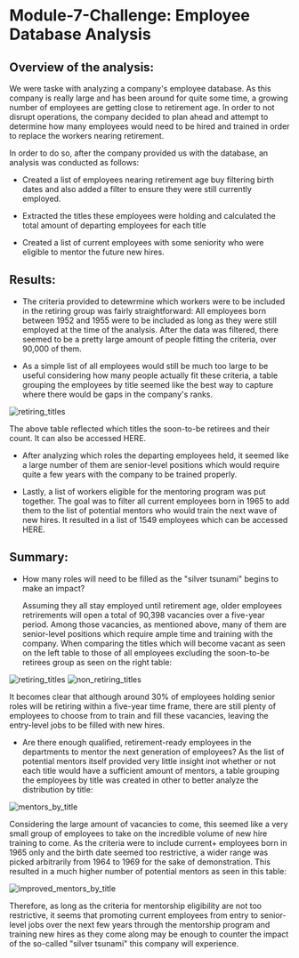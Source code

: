 # Module-7-Challenge: Employee Database Analysis


## Overview of the analysis:
We were taske with analyzing a company's employee database. As this company is really large and has been around for quite some time, a growing number of employees are getting close to retirement age. In order to not disrupt operations, the company decided to plan ahead and attempt to determine how many employees would need to be hired and trained in order to replace the workers nearing retirement.

In order to do so, after the company provided us with the database, an analysis was conducted as follows:
* Created a list of employees nearing retirement age buy filtering birth dates and also added a filter to ensure they were still currently employed.

* Extracted the titles these employees were holding and calculated the total amount of departing employees for each title

* Created a list of current employees with some seniority who were eligible to mentor the future new hires.


## Results: 
* The criteria provided to detewrmine which workers were to be included in the retiring group was fairly straightforward: All employees born between 1952 and 1955 were to be included as long as they were still employed at the time of the analysis. After the data was filtered, there seemed to be a pretty large amount of people fitting the criteria, over 90,000 of them.

* As a simple list of all employees would still be much too large to be useful considering how many people actually fit these criteria, a table grouping the employees by title seemed like the best way to capture where there would be gaps in the company's ranks.

![retiring_titles](https://user-images.githubusercontent.com/76575162/121808222-18f8ab80-cc1d-11eb-98a6-97f715cb15c2.png)

The above table reflected which titles the soon-to-be retirees and their count. It can also be accessed HERE.

* After analyzing which roles the departing employees held, it seemed like a large number of them are senior-level positions which would require quite a few years with the company to be trained properly. 

* Lastly, a list of workers eligible for the mentoring program was put together. The goal was to filter all current employees born in 1965 to add them to the list of potential mentors who would train the next wave of new hires. It resulted in a list of 1549 employees which can be accessed HERE.


## Summary: 

* How many roles will need to be filled as the "silver tsunami" begins to make an impact?

  Assuming they all stay employed until retirement age, older employees retrirements will open a total of 90,398 vacancies over a five-year period. Among those vacancies, as mentioned above, many of them are senior-level positions which require ample time and training with the company.
  When comparing the titles which will become vacant as seen on the left table to those of all employees excluding the soon-to-be retirees group as seen on the right table:

![retiring_titles](https://user-images.githubusercontent.com/76575162/121808222-18f8ab80-cc1d-11eb-98a6-97f715cb15c2.png) ![non_retiring_titles](https://user-images.githubusercontent.com/76575162/121810179-6547e980-cc25-11eb-805b-af97316400a3.png)

  It becomes clear that although around 30% of employees holding senior roles will be retiring within a five-year time frame, there are still plenty of employees to choose from to train and fill these vacancies, leaving the entry-level jobs to be filled with new hires.


* Are there enough qualified, retirement-ready employees in the departments to mentor the next generation of employees?
  As the list of potential mentors itself provided very little insight inot whether or not each title would have a sufficient amount of mentors, a table grouping the employees by title was created in other to better analyze the distribution by title:

![mentors_by_title](https://user-images.githubusercontent.com/76575162/121810546-f075af00-cc26-11eb-8553-1f6363c09c74.png)

  Considering the large amount of vacancies to come, this seemed like a very small group of employees to take on the incredible volume of new hire training to come. As the criteria were to include current+ employees born in 1965 only and the birth date seemed too restrictive, a wider range was picked arbitrarily from 1964 to 1969 for the sake of demonstration. This resulted in a much higher number of potential mentors as seen in this table:

![improved_mentors_by_title](https://user-images.githubusercontent.com/76575162/121810727-93c6c400-cc27-11eb-9e9f-aa8964839587.png)

  Therefore, as long as the criteria for mentorship eligibility are not too restrictive, it seems that promoting current employees from entry to senior-level jobs over the next few years through the mentorship program and training new hires as they come along may be enough to counter the impact of the so-called "silver tsunami" this company will experience.




